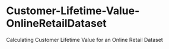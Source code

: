 # Customer-Lifetime-Value-OnlineRetailDataset
Calculating Customer Lifetime Value for an Online Retail Dataset
